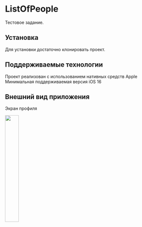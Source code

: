 # ListOfPeople

Тестовое задание.

## Установка

Для установки достаточно клонировать проект.

## Поддерживаемые технологии

Проект реализован с использованием нативных средств Apple
Минимальная поддерживаемая версия iOS 16

## Внешний вид приложения

Экран профиля

<img src="https://github.com/user-attachments/assets/1a2e8bf4-2764-4ca2-9201-bda515f8e068" width=30% height=30% />


